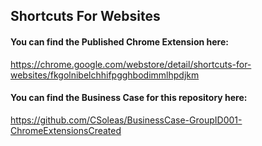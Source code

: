 ## Shortcuts For Websites

#### You can find the Published Chrome Extension here:
https://chrome.google.com/webstore/detail/shortcuts-for-websites/fkgolnibelchhifpgghbodimmlhpdjkm


#### You can find the Business Case for this repository here:
https://github.com/CSoleas/BusinessCase-GroupID001-ChromeExtensionsCreated
